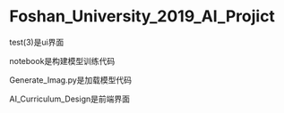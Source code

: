 # Foshan_University_2019_AI_Projict
test(3)是ui界面

notebook是构建模型训练代码

Generate_Imag.py是加载模型代码

AI_Curriculum_Design是前端界面
